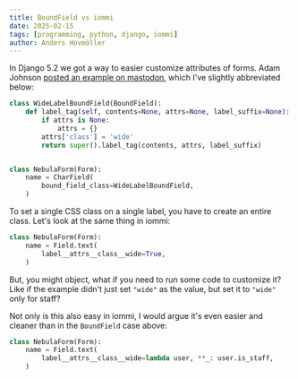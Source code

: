 ```yaml
---
title: BoundField vs iommi
date: 2025-02-15
tags: [programming, python, django, iommi]
author: Anders Hovmöller
---
```


In Django 5.2 we got a way to easier customize attributes of forms. Adam Johnson [posted an example on mastodon](https://mastodon.social/@adamchainz@fosstodon.org/114296389528826640), which I've slightly abbreviated below:

```py
class WideLabelBoundField(BoundField):
    def label_tag(self, contents=None, attrs=None, label_suffix=None):
        if attrs is None:
            attrs = {}
        attrs['class'] = 'wide'
        return super().label_tag(contents, attrs, label_suffix)


class NebulaForm(Form):
    name = CharField(
        bound_field_class=WideLabelBoundField,
    )
```

To set a single CSS class on a single label, you have to create an entire class. Let's look at the same thing in iommi: 

```py
class NebulaForm(Form):
    name = Field.text(
        label__attrs__class__wide=True,
    )
```

But, you might object, what if you need to run some code to customize it? Like if the example didn't just set `"wide"` as the value, but set it to `"wide"` only for staff? 

Not only is this also easy in iommi, I would argue it's even easier and cleaner than in the `BoundField` case above:

```py
class NebulaForm(Form):
    name = Field.text(
        label__attrs__class__wide=lambda user, **_: user.is_staff,
    )
```
